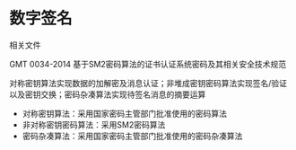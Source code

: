 # 数字签名



相关文件





GMT 0034-2014 基于SM2密码算法的证书认证系统密码及其相关安全技术规范


对称密钥算法实现数据的加解密及消息认证；非堆成密钥密码算法实现签名/验证以及密钥交换；密码杂凑算法实现待签名消息的摘要运算
- 对称密钥算法：采用国家密码主管部门批准使用的密码算法
- 非对称密钥密码算法：采用SM2密码算法
- 密码杂凑算法：采用国家密码主管部门批准使用的密码杂凑算法